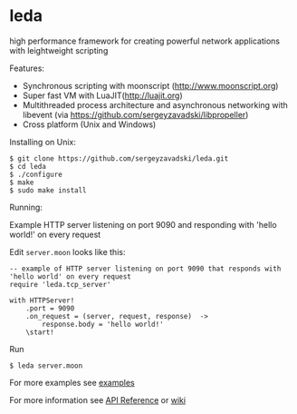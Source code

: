 leda
====

high performance framework for creating powerful network applications with leightweight scripting

Features:

* Synchronous scripting with moonscript (http://www.moonscript.org)
* Super fast VM with LuaJIT(http://luajit.org)
* Multithreaded process architecture and asynchronous networking with libevent (via https://github.com/sergeyzavadski/libpropeller)
* Cross platform (Unix and Windows)

Installing on Unix:

    $ git clone https://github.com/sergeyzavadski/leda.git
    $ cd leda
    $ ./configure
    $ make
    $ sudo make install
    

Running:

Example HTTP server listening on port 9090 and responding  with 'hello world!' on every request

Edit `server.moon` looks like this:

    -- example of HTTP server listening on port 9090 that responds with 'hello world' on every request
    require 'leda.tcp_server'
    
    with HTTPServer!
        .port = 9090
        .on_request = (server, request, response)  ->
            response.body = 'hello world!'
        \start!    
    
Run

    $ leda server.moon


For more examples see [examples](https://github.com/sergeyzavadski/leda/tree/master/examples)

For more information see [API Reference](https://github.com/sergeyzavadski/leda/tree/master/doc) or [wiki](https://github.com/sergeyzavadski/leda/wiki)		

